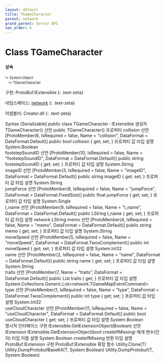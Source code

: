 ```yaml
---
layout: default
title: TGameCharacter
parent: network
grand_parent: Server API
nav_order: 4
---
```


# Class TGameCharacter

#### 상속
<div class="code-example" markdown="1" style = "font-size:0.8em;">
↳ System.Object<br/>
　↳ TGameCharacter
</div>

구현: ProtoBuf.IExtensible
{: .text-zeta}

네임스페이스: [network](../)
{: .text-zeta}

어셈블리: Creator.dll
{: .text-zeta}

Syntax
[Serializable]
public class TGameCharacter : IExtensible
생성자
TGameCharacter()
선언
public TGameCharacter()
프로퍼티
collision
선언
[ProtoMember(6, IsRequired = false, Name = "collision", DataFormat = DataFormat.Default)]
public bool collision { get; set; }
프로퍼티 값
타입	설명
System.Boolean	
footstepSoundID
선언
[ProtoMember(10, IsRequired = false, Name = "footstepSoundID", DataFormat = DataFormat.Default)]
public string footstepSoundID { get; set; }
프로퍼티 값
타입	설명
System.String	
imageID
선언
[ProtoMember(3, IsRequired = false, Name = "imageID", DataFormat = DataFormat.Default)]
public string imageID { get; set; }
프로퍼티 값
타입	설명
System.String	
jumpForce
선언
[ProtoMember(8, IsRequired = false, Name = "jumpForce", DataFormat = DataFormat.FixedSize)]
public float jumpForce { get; set; }
프로퍼티 값
타입	설명
System.Single	
l_name
선언
[ProtoMember(9, IsRequired = false, Name = "l_name", DataFormat = DataFormat.Default)]
public LString l_name { get; set; }
프로퍼티 값
타입	설명
network.LString	
memo
선언
[ProtoMember(4, IsRequired = false, Name = "memo", DataFormat = DataFormat.Default)]
public string memo { get; set; }
프로퍼티 값
타입	설명
System.String	
moveSpeed
선언
[ProtoMember(5, IsRequired = false, Name = "moveSpeed", DataFormat = DataFormat.TwosComplement)]
public int moveSpeed { get; set; }
프로퍼티 값
타입	설명
System.Int32	
name
선언
[ProtoMember(2, IsRequired = false, Name = "name", DataFormat = DataFormat.Default)]
public string name { get; set; }
프로퍼티 값
타입	설명
System.String	
traits
선언
[ProtoMember(7, Name = "traits", DataFormat = DataFormat.Default)]
public List<TGameMapEventCommand> traits { get; }
프로퍼티 값
타입	설명
System.Collections.Generic.List<network.TGameMapEventCommand>	
type
선언
[ProtoMember(1, IsRequired = false, Name = "type", DataFormat = DataFormat.TwosComplement)]
public int type { get; set; }
프로퍼티 값
타입	설명
System.Int32	
useCloudCharacter
선언
[ProtoMember(11, IsRequired = false, Name = "useCloudCharacter", DataFormat = DataFormat.Default)]
public bool useCloudCharacter { get; set; }
프로퍼티 값
타입	설명
System.Boolean	
명시적 인터페이스 구현
IExtensible.GetExtensionObject(Boolean)
선언
IExtension IExtensible.GetExtensionObject(bool createIfMissing)
매개 변수(인자)
타입	이름	설명
System.Boolean	createIfMissing	
반환
타입	설명
ProtoBuf.IExtension	
구현
ProtoBuf.IExtensible
확장 함수
Utility.Clone<T>(T)
Utility.DumpProtobufBase64<T>(T, System.Boolean)
Utility.DumpProtobuf<T>(T, System.Boolean)